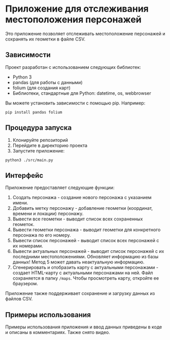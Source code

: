 # Приложение для отслеживания местоположения персонажей

Это приложение позволяет отслеживать местоположение персонажей и сохранять их геометки в файле CSV.

## Зависимости

Проект разработан с использованием следующих библиотек:

- Python 3
- pandas (для работы с данными)
- folium (для создания карт)
- Библиотеки, стандартные для Python: datetime, os, webbrowser

Вы можете установить зависимости с помощью pip. Например:

`pip install pandas folium`

## Процедура запуска

1. Клонируйте репозиторий
2. Перейдите в директорию проекта
3. Запустите приложение:

`python3 ./src/main.py`

## Интерфейс

Приложение предоставляет следующие функции:

1. Создать персонажа - создание нового персонажа с указанием имени.
2. Добавить метку персонажу - добавление геометки (координат, времени и локации) персонажу.
3. Вывести все геометки - выводит список всех сохраненных геометок.
4. Вывести геометки персонажа - выводит геометки для конкретного персонажа по его номеру.
5. Вывести список персонажей - выводит список всех персонажей с их номерами.
6. Вывести актуальных персонажей - выводит список персонажей с их последними 
   местоположениями. Обновляет информацию из базы данных! Метод 5 может давать неактуальную 
   информацию.
7. Сгенерировать и отобразить карту с актуальными персонажами - создает HTML-карту с 
   актуальными персонажами на ней. Файл сохраняется в папку `/maps`. Чтобы просмотреть карту,
   откройте ее браузером.

Приложение также поддерживает сохранение и загрузку данных из файлов CSV.

## Примеры использования

Примеры использования приложения и ввод данных приведены в коде и описаны в комментариях. 
Также снято видео. 
